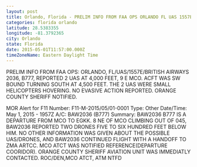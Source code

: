 ```yaml
---
layout: post
title: Orlando, Florida - PRELIM INFO FROM FAA OPS ORLANDO FL UAS 1557E BRITISH AIRWAYS 2036 B777 REPORTED 2
categories: florida orlando
latitude: 28.5383355
longitude: -81.3792365
city: Orlando
state: Florida
date: 2015-05-01T11:57:00.000Z
timeZoneName: Eastern Daylight Time
---
```


PRELIM INFO FROM FAA OPS: ORLANDO, FL/UAS/1557E/BRITISH AIRWAYS 2036, B777, REPORTED 2 UAS AT 4,000 FEET, 9 E MCO. ACFT WAS SW BOUND TURNING SOUTH AT 4,500 FEET. THE 2 UAS WERE SMALL HELICOPTERS HOVERING. NO EVASIVE ACTION REPORTED. ORANGE COUNTY SHERIFF NOTIFIED.

MOR Alert for F11
Number: F11-M-2015/05/01-0001
Type: Other
Date/Time: May 1, 2015 - 1957Z
A/C: BAW2036 (B777)
Summary: BAW2036 B777 IS A DEPARTURE FROM MCO TO EGKK. 8 NE OF MCO CLIMBING OUT OF 045, BAW2036 REPORTED TWO DRONES FIVE TO SIX HUNDRED FEET BELOW HIM. NO OTHER INFORMATION WAS GIVEN ABOUT THE POSSIBLE UAS/DRONES, AND BAW2036 CONTINUED FLIGHT WITH A HANDOFF TO ZMA ARTCC. MCO ATCT WAS NOTIFIED REFERENCE(DEPARTURE COORIDOR). ORANGE COUNTY SHERIFF AVIATION UNIT WAS IMMEDIATLY CONTACTED. ROC/DEN,MCO ATCT, ATM NTFD